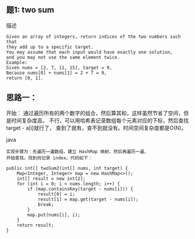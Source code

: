 ## 题1: two sum
描述
```
Given an array of integers, return indices of the two numbers such that 
they add up to a specific target.
You may assume that each input would have exactly one solution, 
and you may not use the same element twice.
Example:
Given nums = [2, 7, 11, 15], target = 9,
Because nums[0] + nums[1] = 2 + 7 = 9,
return [0, 1].

```


## 思路一：
开始： 通过遍历所有的两个数字的组合，然后算其和，这样虽然节省了空间，但是时间复杂度高。
不行，可以用哈希表记录数组每个元素对应的下标，然后查找target - a[i]就行了，
查到了就有，查不到就没有。时间空间复杂度都是O(N)。


java
```
实现步骤为：先遍历一遍数组，建立 HashMap 映射，然后再遍历一遍，
开始查找，找到则记录 index。代码如下：

public int[] twoSum2(int[] nums, int target) {
    Map<Integer, Integer> map = new HashMap<>();
    int[] result = new int[2];
    for (int i = 0; i < nums.length; i++) {
        if (map.containsKey(target - nums[i])) {
            result[0] = i;
            result[1] = map.get(target - nums[i]);
            break;
        }
        map.put(nums[i], i);
    }
    return result;
}

```







